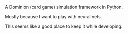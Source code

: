 A Dominion (card game) simulation framework in Python.

Mostly because I want to play with neural nets.

This seems like a good place to keep it while developing.


